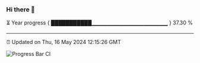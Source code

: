 ### Hi there 👋

⏳ Year progress { ███████████▁▁▁▁▁▁▁▁▁▁▁▁▁▁▁▁▁▁▁ } 37.30 %

---

⏰ Updated on Thu, 16 May 2024 12:15:26 GMT

![Progress Bar CI](https://github.com/Shyam-Makwana/GitHub-Actions-Demo/workflows/Progress%20Bar%20CI/badge.svg)

